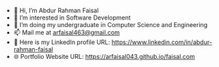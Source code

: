 - 👋 Hi, I’m Abdur Rahman Faisal
- 👀 I’m interested in Software Development
- 📝 I’m doing my undergraduate in Computer Science and Engineering
- 📫 Mail me at arfaisal463@gmail.com
- 🚀 Here is my LinkedIn profile URL: https://www.linkedin.com/in/abdur-rahman-faisal
- 🌐 Portfolio Website URL: https://arfaisal043.github.io/faisal.com



<!---
arFaisal043/arFaisal043 is a ✨ special ✨ repository because its `README.md` (this file) appears on your GitHub profile.
You can click the Preview link to take a look at your changes.
--->
